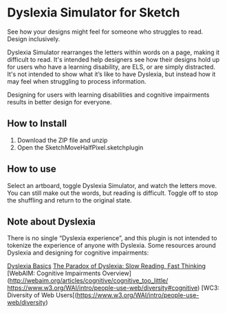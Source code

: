 # Dyslexia Simulator for Sketch
See how your designs might feel for someone who struggles to read. Design inclusively.

Dyslexia Simulator rearranges the letters within words on a page, making it difficult to read. It's intended help designers see how their designs hold up for users who have a learning disability, are ELS, or are simply distracted. It's not intended to show what it’s like to have Dyslexia, but instead how it may feel when struggling to process information. 

Designing for users with learning disabilities and cognitive impairments results in better design for everyone. 

## How to Install
1. Download the ZIP file and unzip
2. Open the SketchMoveHalfPixel.sketchplugin

## How to use
Select an artboard, toggle Dyslexia Simulator, and watch the letters move. You can still make out the words, but reading is difficult. Toggle off to stop the shuffling and return to the original state.

## Note about Dyslexia
There is no single “Dyslexia experience”, and this plugin is not intended to tokenize the experience of anyone with Dyslexia. 
Some resources around Dyslexia and designing for cognitive impairments:

[Dyslexia Basics](https://dyslexiaida.org/dyslexia-basics/)
[The Paradox of Dyslexia: Slow Reading, Fast Thinking](http://www.yalescientific.org/2011/04/the-paradox-of-dyslexia-slow-reading-fast-thinking/)
[WebAIM: Cognitive Impairments Overview](http://webaim.org/articles/cognitive/cognitive_too_little/
https://www.w3.org/WAI/intro/people-use-web/diversity#cognitive)
[WC3: Diversity of Web Users[(https://www.w3.org/WAI/intro/people-use-web/diversity)
